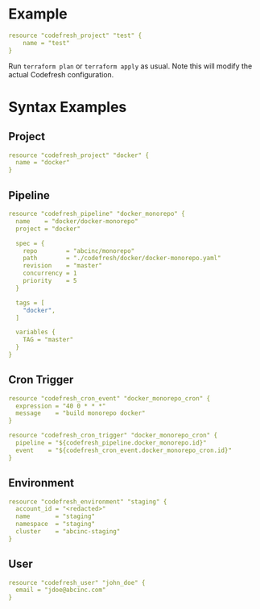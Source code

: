 # Example

```yaml
resource "codefresh_project" "test" {
    name = "test"
}
```

Run `terraform plan` or `terraform apply` as usual. Note this will modify the actual Codefresh configuration.

# Syntax Examples

## Project

```yaml
resource "codefresh_project" "docker" {
  name = "docker"
}
```

## Pipeline

```yaml
resource "codefresh_pipeline" "docker_monorepo" {
  name    = "docker/docker-monorepo"
  project = "docker"

  spec = {
    repo        = "abcinc/monorepo"
    path        = "./codefresh/docker/docker-monorepo.yaml"
    revision    = "master"
    concurrency = 1
    priority    = 5
  }

  tags = [
    "docker",
  ]

  variables {
    TAG = "master"
  }
}
```

## Cron Trigger

```yaml
resource "codefresh_cron_event" "docker_monorepo_cron" {
  expression = "40 0 * * *"
  message    = "build monorepo docker"
}

resource "codefresh_cron_trigger" "docker_monorepo_cron" {
  pipeline = "${codefresh_pipeline.docker_monorepo.id}"
  event    = "${codefresh_cron_event.docker_monorepo_cron.id}"
}
```

## Environment

```yaml
resource "codefresh_environment" "staging" {
  account_id = "<redacted>"
  name       = "staging"
  namespace  = "staging"
  cluster    = "abcinc-staging"
}
```

## User
```yaml
resource "codefresh_user" "john_doe" {
  email = "jdoe@abcinc.com"
}
```
